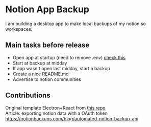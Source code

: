 # Notion App Backup

I am building a desktop app to make local backups of my notion.so workspaces.

## Main tasks before release
- Open app at startup (need to remove .env) [check this](https://codedotspirit.dev/blog/Starting%20an%20Electron%20app%20on%20System%20Boot)
- Start at backup at midday
- If app wasn't open last midday, start a backup
- Create a nice README.md
- Advertise to notion communities

## Contributions 

Original template Electron+React from [this repo](https://github.com/yhirose/react-typescript-electron-sample-with-create-react-app-and-electron-builder)  
Article: exporting notion data with a OAuth token https://notionbackups.com/blog/automated-notion-backup-api
